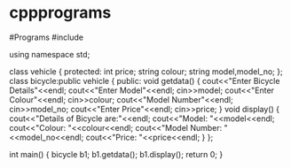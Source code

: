 # cppprograms
#Programs
#include <iostream>

using namespace std;

class vehicle
{
    protected:
    int price;
    string colour;
    string model,model_no;
};
class bicycle:public vehicle
{
    public:
    void getdata()
    {
        cout<<"Enter Bicycle Details"<<endl;
        cout<<"Enter Model"<<endl;
        cin>>model;
        cout<<"Enter Colour"<<endl;
        cin>>colour;
        cout<<"Model Number"<<endl;
        cin>>model_no;
        cout<<"Enter Price"<<endl;
        cin>>price;
    }
    void display()
    {
        cout<<"Details of Bicycle are:"<<endl;
        cout<<"Model: "<<model<<endl;
        cout<<"Colour: "<<colour<<endl;
        cout<<"Model Number: "<<model_no<<endl;
        cout<<"Price: "<<price<<endl;
    }
};

int main()
{
    bicycle b1;
    b1.getdata();
    b1.display();
    return 0;
}

